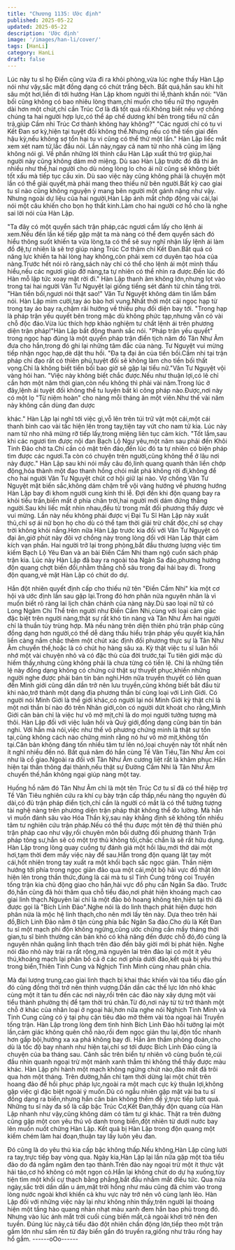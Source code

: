 ```yaml
---
title: "Chương 1135: Ước định"
published: 2025-05-22
updated: 2025-05-22
description: 'Ước định'
image: '/images/han-li/cover/'
tags: [HanLi]
category: HanLi
draft: false
---
```


Lúc này tu sĩ họ Điền cũng vừa đi ra khỏi phòng,vừa lúc nghe
thấy Hàn Lập nói như vậy,sắc mặt đồng dạng có chút trắng bệch.
Bất quá,hắn sau khi hít sâu một hơi,liền đi tới hướng Hàn Lập
khom người thi lễ,thành khẩn nói: "Vãn bối cũng không có bao
nhiêu lòng tham,chỉ muốn cho tiểu nữ thọ nguyên dài hơn một
chút,chỉ cần Trúc Cơ là đã tốt quá rồi.Không biết nếu vợ chồng
chúng ta hai người hợp lực,có thể áp chế dương khí bên trong
tiểu nữ cắn trả,giúp Cầm nhi Trúc Cơ thành không hay không?"
"Các ngươi chỉ có tu vi Kết Đan sơ kỳ,hiện tại tuyệt đối không
thể.Nhưng nếu có thể tiến giai đến hậu kỳ,nếu không sợ tổn hại tu
vi cũng có thể thử một lần." Hàn Lập liếc mắt xem xét nam tử,lắc
đầu nói.
Lần này,ngay cả nam tử nho nhã cũng im lặng không nói gì.
Về phần những lời thỉnh cầu Hàn Lập xuất thủ trợ giúp,hai người
này cũng không dám mở miệng.
Dù sao Hàn Lập trước đó đã thi ân nhiều như thế,hai người cho
dù nóng lòng lo cho ái nữ cũng sẽ không biết tốt xấu mà tiếp tục
cầu xin.
Dù sao việc này cũng không phải là chuyện một lần có thể giải
quyết,mà phải mang theo thiếu nữ bên người.Bất kỳ cao giai tu sĩ
nào cũng không nguyện ý mang bên người một gánh nặng như
vậy.
Nhưng ngoài dự liệu của hai người,Hàn Lập ánh mắt chớp động
vài cái,lại nói một câu khiến cho bọn họ thất kinh.Làm cho hai
người cơ hồ cho là nghe sai lời nói của Hàn Lập.

"Ta đây có một quyển sách trận pháp,các ngươi cầm lấy cho lệnh
ái xem.Nếu đến lần kế tiếp gặp mặt ta mà nàng có thể đem quyển
sách đó hiểu thông suốt khiến ta vừa lòng,ta có thể sẽ suy nghĩ
nhận lấy lệnh ái làm đồ đệ,tự nhiên là sẽ trợ giúp nàng Trúc Cơ
thậm chí Kết Đan.Bất quá có năng lực khiến ta hài lòng hay
không,còn phải xem cơ duyên tạo hóa của nàng.Trước hết nói rõ
ràng,sách này chỉ có thể cho lệnh ái một mình thấu hiểu,nếu các
ngươi giúp đỡ nàng,ta tự nhiên có thể nhìn ra được.Đến lúc đó
Hàn mỗ lập tức xoay mặt rời đi." Hàn Lập thanh âm không
lớn,nhưng lọt vào trong tai hai người Văn Tư Nguyệt lại giống
tiếng sét đánh từ chín tầng trời.
"Hàn tiền bối,ngươi nói thật sao!" Văn Tư Nguyệt không dám tin
lẩm bẩm nói.
Hàn Lập mỉm cười,tay áo bào hơi vung.Nhất thời một cái ngọc
hạp từ trong tay áo bay ra,chậm rãi hướng về thiếu phụ đối diện
bay tới.
"Trong hạp là pháp trận yếu quyết bên trong mặc dù không phức
tạp,nhưng vẫn có vài chỗ độc đáo.Vừa lúc thích hợp khảo nghiệm
tư chất lệnh ái trên phương diện trận pháp!"Hàn Lập bất động
thanh sắc nói.
"Pháp trận yếu quyết" trong ngọc hạp đúng là một quyển pháp
trận điển tịch năm đó Tân Như Âm đưa cho hắn,trong đó ghi lại
những tâm đắc của nàng.
Tư Nguyệt vui mừng tiếp nhận ngọc hạp,dè dặt thu hồi.
"Đa tạ đại ân của tiền bối.Cầm nhi tại trận pháp chi đạo rất có
thiên phú,tuyệt đối sẽ không làm cho tiền bối thất vọng.Chỉ là
không biết tiền bối bao giờ sẽ gặp lại tiểu nữ."Văn Tư Nguyệt vội
vàng hỏi han.
"Việc này không biết chắc được.Nếu như thuận lợi,có lẽ chỉ cần
hơn một năm thời gian,còn nếu không thì phải vài năm.Trong lúc
ở đây,lệnh ái tuyệt đối không thể tu luyện bất kì công pháp
nào.Được,nơi này có một lọ "Từ niệm hoàn" cho nàng mỗi tháng
ăn một viên.Như thế vài năm này không cần dùng đan dược

khác." Hàn Lập lại nghĩ tới việc gì,vỗ lên trên túi trữ vật một
cái,một cái thanh bình cao vài tấc hiện lên trong tay,tiện tay vứt
cho nam tử kia.
Lúc này nam tử nho nhã mừng rỡ tiếp lấy,trong miệng liên tục
cảm kích.
"Tốt lắm,sau khi các ngươi tìm được nội đan Bạch Lộ Ngư
yêu,một năm sau phải đến Khôi Tinh Đảo chờ ta.Chỉ cần có mặt
trên đảo,đến lúc đó ta tự nhiên có biện pháp tìm được các
ngươi.Ta còn có chuyện trên người,cũng không thể ở lâu nơi này
được." Hàn Lập sau khi nói mấy câu đó,linh quang quanh thân
liền chớp động,hóa thành một đạo thanh hồng chói mắt phá
không rời đi,không để cho hai người Văn Tư Nguyệt chút cơ hội
giữ lại nào.
Vợ chồng Văn Tư Nguyệt mặt biến sắc,không dám chậm trễ vội
vàng hướng về phương hướng Hàn Lập bay đi khom người cung
kính thi lễ.
Đợi đến khi độn quang bay ra khỏi tiểu trấn,biến mất ở phía chân
trời,hai người mới dám đứng thẳng người.Sau khi liếc mắt nhìn
nhau,đều từ trong mắt đối phương thấy được vẻ vui mừng.
Lần này nếu không phải được vị Đại Tu Sĩ Hàn Lập này xuất
thủ,chỉ sợ ái nữ bọn họ cho dù có thể tạm thời giải trừ chất
độc,chỉ sợ chạy trời không khỏi nắng.Hơn nữa Hàn Lập trước kia
đối với Văn Tư Nguyệt có đại ân,giờ phút này đôi vợ chồng này
trong lòng đối với Hàn Lập thật cảm kích vạn phần.
Hai người trở lại trong phòng,bắt đầu thương lượng việc tìm kiếm
Bạch Lộ Yêu Đan và an bài Điền Cầm Nhi tham ngộ cuốn sách
pháp trận kia.
Lúc này Hàn Lập đã bay ra ngoài tòa Ngân Sa đảo,phương
hướng độn quang chợt biến đổi,nhằm thẳng chỗ sâu trong đại hải
bay đi.
Trong độn quang,vẻ mặt Hàn Lập có chút do dự.

Hắn đột nhiên quyết định cấp cho thiếu nữ tên "Điền Cầm Nhi" kia
một cơ hội và ước định lần sau gặp lại.Trong đó hơn phân nửa
nguyên nhân là vì muốn biết rõ ràng lai lịch chân chánh của nàng
này.Dù sao loại nữ tử có Long Ngâm Chi Thể trên người như
Điền Cầm Nhi,cùng với loại cảm giác đặc biệt trên người
nàng,thật sự rất khó tin nàng và Tân Như Âm hai người chỉ là
thuần túy trùng hợp.
Mà nếu nàng trên diện thiên phú trận pháp cũng đồng dạng hơn
người,có thể dễ dàng thấu hiểu trận pháp yếu quyết kia,hắn liền
càng nắm chắc thêm một chút xác định đối phương thực sự là
Tân Như Âm chuyển thế,hoặc là có chút họ hàng sâu xa.
Kỳ thật việc tu sĩ luân hồi nhớ một vài chuyện nhỏ và có đặc thù
của đời trước,tại Tu tiên giới mặc dù hiếm thấy,nhưng cũng không
phải là chưa từng có tiền lệ.
Chỉ là những tiền lệ này đồng dạng không có chứng cứ thật sự
thuyết phục,khiến những người nghe được phải bán tín bán
nghi.Hơn nữa truyền thuyết có liên quan đến Minh giới cũng dần
dần trở nên lưu truyền,cũng không biết bắt đầu từ khi nào,trở
thành một dạng địa phương thần bí cùng loại với Linh Giới.
Có người nói Minh Giới là thế giới khác,có người lại nói Minh Giới
kỳ thật chỉ là một nơi thần bí nào đó trên Nhân giới,còn có người
dứt khoát cho rằng,Minh Giới căn bản chỉ là việc hư vô mờ mịt,chỉ
là do mọi người tưởng tượng mà thôi.
Hàn Lập đối với việc luân hồi và Quỷ giới,đồng dạng cũng bán tín
bán nghi.
Với hắn mà nói,việc như thế vô phương chứng minh là thật sự
tồn tại,cũng không cách nào chứng minh rằng nó hư vô mờ
mịt,không tồn tại.Căn bản không đáng tốn nhiều tâm tư lên nó,loại
chuyện này tốt nhất nên ít nghĩ nhiều đến nó.
Bất quá năm đó hắn cùng Tề Vân Tiêu,Tân Như Âm coi như là cố
giao.Ngoài ra đối với Tân Như Âm cương liệt rất là khâm
phục.Hắn hiện tại thần thông đại thành,nếu thật sự Đường Cầm
Nhi là Tân Như Âm chuyển thế,hắn không ngại giúp nàng một tay.

Huống hồ năm đó Tân Như Âm chỉ là một tên Trúc Cơ tu sĩ đã có
thể hiệp trợ Tề Vân Tiêu nghiên cứu ra khí cụ bày trận cấp
thấp,nếu nàng thọ nguyên đủ dài,có đủ trận pháp điển tịch,chỉ cần
là người có mắt là có thể tưởng tượng tài nghệ nàng trên phương
diện trận pháp thật không thể đo lường.
Mà hắn vì muốn đánh sâu vào Hóa Thần kỳ,sau này khẳng định
sẽ không tốn nhiều tâm tư nghiên cứu trận pháp.Nếu có thể thu
được một tên đệ thử thiên phú trận pháp cao như vậy,rồi chuyên
môn bồi dưỡng đối phương thành Trận pháp tông sư,hắn sẽ có
một trợ thủ không tồi,chắc chắn là sẽ rất hữu dụng.
Hàn Lập trong lòng quay cuồng tự đánh giá một hồi lâu,mới thở
dài một hơi,tạm thời đem mấy việc này để sau.Hắn trong độn
quang lật tay một cái,hốt nhiên trong tay xuất ra một khối bạch
sắc ngọc giản.
Thần niệm hướng tới phía trong ngọc giản đảo qua một cái,một
bộ hải vực đồ thật lớn hiện lên trong thần thức,đúng là cái mà tu
sĩ Tinh Cung trông coi Truyền tống trận kia chủ động giao cho
hắn,hải vực đồ phụ cần Ngân Sa đảo.
Trước đó,hắn cũng đã hỏi thăm qua chỗ tiểu đảo,nơi phát hiện
khoáng mạch cao giai linh thạch.Nguyên lai chỉ là một đảo bỏ
hoang không tên,hiện tại thì đã được gọi là "Bích Linh Đảo".Nghe
nói là do linh thạch phát hiện được hơn phân nửa là mộc hệ linh
thạch,cho nên mới lấy tên này.
Dựa theo trên hải đồ,Bích Linh Đảo nằm ở tận cùng phía bắc
Ngân Sa đảo.Cho dù là Kết Đan tu sĩ một mạch phi độn không
ngừng,cũng ước chừng cần mấy tháng thời gian,tu sĩ bình
thường căn bản khó có khả năng đến được chỗ đó,đó cũng là
nguyên nhân quặng linh thạch trên đảo đến bây giời mới bị phát
hiện.
Nghe nói đảo nhỏ này trải ra rất rộng,mà nguyên lai trên đảo lại
có một ít yêu thú,khoáng mạch lại phân bố cả ở các nơi phía dưới
đảo,kết quả bị yêu thú trong biển,Thiên Tinh Cung và Nghịch Tinh
Minh cùng nhau phân chia.

Mà đại lượng trung,cao giai linh thạch bị khai thác khiến vài tòa
tiểu đảo gần đó cũng đồng thời trở nên thịnh vượng.Dần dần các
thế lực lớn nhỏ khác cùng một ít tán tu đến các nơi này,rồi trên
các đảo này xây dựng một vài tiểu thành phường thị để tạm thời
trú chân.Từ đó,nơi này từ từ trở thành một chỗ ở khác của nhân
loại ở ngoại hải,hơn nữa nghe nói Nghịch Tinh Minh và Tinh Cung
cũng có ý tại phụ cận tiêu đảo mở thêm vài tòa ngoại hải Truyền
tống trận.
Hàn Lập trong lòng đem tình hình Bích Linh Đảo hồi tưởng lại một
lần,cảm giác không quên chỗ nào,rồi đem ngọc giản thu lại,độn
tốc nhanh hơn gấp bội,hướng xa xa phá không bay đi.
Hắn âm thầm phỏng đoán,cho dù là tốc độ bay nhanh như hiện
tại,chỉ sợ tới được Bích Linh Đảo cũng là chuyện của ba tháng
sau.
Cảnh sắc trên biển tự nhiên vô cùng buồn tẻ,cúi đầu nhìn quanh
ngoại trừ một mảnh xanh thẳm thì không thể thấy được màu
khác.
Hàn Lập phi hành một mạch không ngừng chút nào,đảo mắt đã
trôi qua hơn một tháng.
Trên đường,hắn chỉ tạm thời dừng lại một chút trên hoang đảo để
hồi phục pháp lực,ngoài ra một mạch cực kỳ thuận lợi,không gặp
việc gì đặc biệt ngoài ý muốn.Dù có ngẫu nhiên gặp mặt vài ba tu
sĩ đồng dạng ra biển,nhưng hắn căn bản không thềm để ý,trực
tiếp lướt quá.
Những tu sĩ này đa số là cấp bậc Trúc Cơ,Kết Đan,thấy độn
quang của Hàn Lập nhanh như vậy,cũng không dám có tâm tư gì
khác.
Thật ra trên đường cũng gặp một con yêu thú vô danh trong
biển,đột nhiên từ dưới nước bay lên muốn nuốt chửng Hàn Lập.
Kết quả bị Hàn Lập trong độn quang một kiếm chém làm hai
đoạn,thuận tay lấy luôn yêu đan.

Đó cũng là do yêu thú kia cấp bậc không thấp.Nếu không,Hàn
Lập cũng lười ra tay,trực tiếp bay vòng qua.
Ngày kia,Hàn Lập lại lần nữa gặp một tòa tiểu đảo do đá ngầm
ngăm đen tạo thành.Trên đảo này ngoại trừ một ít thực vật hải
tảo,cơ hồ không có một ngọn cỏ.Hắn lại không chút do dự hạ
xuống,tùy tiện tìm một khối cự thạch bằng phẳng,bắt đầu nhắm
mắt điều tức.
Qua nửa ngày,sắc trời dần dần u ám,mặt trời hồng như máu cũng
đã chìm vào trong lòng nước ngoài khơi khiến cả khu vực này trở
nên vô cùng lạnh lẽo.
Hàn Lập đối với những việc này lại như không nhìn thấy,trên
người lại thoáng hiện một tầng hào quang nhàn nhạt màu xanh
đem hắn bao phủ trong đó.
Nhưng vào lúc ánh mắt trời cuối cùng biến mất,cả ngoài khơi trở
nên đen tuyền.
Đúng lúc này,cả tiểu đảo đột nhiên chấn động lớn,tiếp theo một
trận gầm lớn như sấm rền từ đáy biển gần đó truyền ra,giống như
trâu rống hay hổ gầm.
------oOo------
